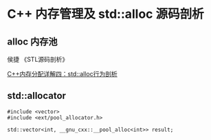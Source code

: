 # C++ 内存管理及 std::alloc 源码剖析

## alloc 内存池

侯捷 《STL源码剖析》

[C++内存分配详解四：std::alloc行为剖析](https://blog.csdn.net/qq_34269632/article/details/115636008)

## std::allocator

```
#include <vector>
#include <ext/pool_allocator.h>

std::vector<int, __gnu_cxx::__pool_alloc<int>> result;
```

